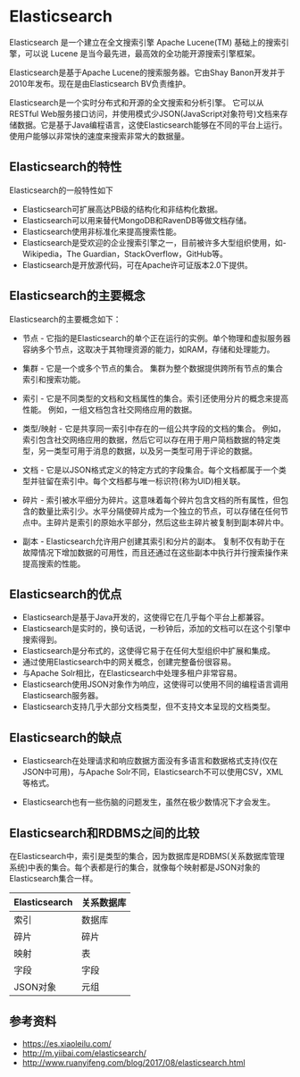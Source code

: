 # Elasticsearch 
Elasticsearch 是一个建立在全文搜索引擎 Apache Lucene(TM) 基础上的搜索引擎，可以说 Lucene 是当今最先进，最高效的全功能开源搜索引擎框架。

Elasticsearch是基于Apache Lucene的搜索服务器。它由Shay Banon开发并于2010年发布。现在是由Elasticsearch BV负责维护。

Elasticsearch是一个实时分布式和开源的全文搜索和分析引擎。 它可以从RESTful Web服务接口访问，并使用模式少JSON(JavaScript对象符号)文档来存储数据。它是基于Java编程语言，这使Elasticsearch能够在不同的平台上运行。使用户能够以非常快的速度来搜索非常大的数据量。

## Elasticsearch的特性
Elasticsearch的一般特性如下 
- Elasticsearch可扩展高达PB级的结构化和非结构化数据。
- Elasticsearch可以用来替代MongoDB和RavenDB等做文档存储。
- Elasticsearch使用非标准化来提高搜索性能。
- Elasticsearch是受欢迎的企业搜索引擎之一，目前被许多大型组织使用，如- Wikipedia，The Guardian，StackOverflow，GitHub等。
- Elasticsearch是开放源代码，可在Apache许可证版本2.0下提供。
## Elasticsearch的主要概念
Elasticsearch的主要概念如下：

- 节点 - 它指的是Elasticsearch的单个正在运行的实例。单个物理和虚拟服务器容纳多个节点，这取决于其物理资源的能力，如RAM，存储和处理能力。

- 集群 - 它是一个或多个节点的集合。 集群为整个数据提供跨所有节点的集合索引和搜索功能。

- 索引 - 它是不同类型的文档和文档属性的集合。索引还使用分片的概念来提高性能。 例如，一组文档包含社交网络应用的数据。

- 类型/映射 - 它是共享同一索引中存在的一组公共字段的文档的集合。 例如，索引包含社交网络应用的数据，然后它可以存在用于用户简档数据的特定类型，另一类型可用于消息的数据，以及另一类型可用于评论的数据。

- 文档 - 它是以JSON格式定义的特定方式的字段集合。每个文档都属于一个类型并驻留在索引中。每个文档都与唯一标识符(称为UID)相关联。

- 碎片 - 索引被水平细分为碎片。这意味着每个碎片包含文档的所有属性，但包含的数量比索引少。水平分隔使碎片成为一个独立的节点，可以存储在任何节点中。主碎片是索引的原始水平部分，然后这些主碎片被复制到副本碎片中。

- 副本 - Elasticsearch允许用户创建其索引和分片的副本。 复制不仅有助于在故障情况下增加数据的可用性，而且还通过在这些副本中执行并行搜索操作来提高搜索的性能。

## Elasticsearch的优点
- Elasticsearch是基于Java开发的，这使得它在几乎每个平台上都兼容。
- Elasticsearch是实时的，换句话说，一秒钟后，添加的文档可以在这个引擎中搜索得到。
- Elasticsearch是分布式的，这使得它易于在任何大型组织中扩展和集成。
- 通过使用Elasticsearch中的网关概念，创建完整备份很容易。
- 与Apache Solr相比，在Elasticsearch中处理多租户非常容易。
- Elasticsearch使用JSON对象作为响应，这使得可以使用不同的编程语言调用Elasticsearch服务器。
- Elasticsearch支持几乎大部分文档类型，但不支持文本呈现的文档类型。
## Elasticsearch的缺点
- Elasticsearch在处理请求和响应数据方面没有多语言和数据格式支持(仅在JSON中可用)，与Apache Solr不同，Elasticsearch不可以使用CSV，XML等格式。

- Elasticsearch也有一些伤脑的问题发生，虽然在极少数情况下才会发生。

## Elasticsearch和RDBMS之间的比较
在Elasticsearch中，索引是类型的集合，因为数据库是RDBMS(关系数据库管理系统)中表的集合。每个表都是行的集合，就像每个映射都是JSON对象的Elasticsearch集合一样。

|Elasticsearch|	关系数据库|
|------|------|
|索引|	数据库|
|碎片|	碎片|
|映射|	表|
|字段|	字段|
|JSON对象|	元组|
## 参考资料
* https://es.xiaoleilu.com/
* http://m.yiibai.com/elasticsearch/
* http://www.ruanyifeng.com/blog/2017/08/elasticsearch.html